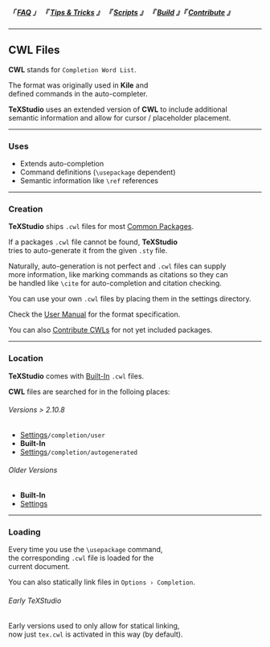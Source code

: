 
<!--                            < Static Links >                             -->

[FAQ]: ../
[Tips & Tricks]: ../../Tip/
[Scripts]: ../../Scripts/
[Build]: ../../Build/
[Contribute]: ../../Contribute/


<!--                             < Navigation >                              -->

##### 「 [FAQ] 」 『 [Tips & Tricks] 』 『 [Scripts] 』 『 [Build] 』『 [Contribute] 』

---


<!--                             < FAQ Links >                               -->

[CWLs]: https://github.com/texstudio-org/texstudio/tree/master/completion
[User Manual]: https://htmlpreview.github.io/?https://github.com/texstudio-org/texstudio/blob/master/utilities/manual/usermanual_en.html#CWLDESCRIPTION
[Contribute CWLs]: ../../Engage/CWL
[Settings]: Settings


<!--                               < FAQ >                                   -->

## CWL Files

**CWL** stands for `Completion Word List`.

The format was originally used in **Kile** and<br>
defined commands in the auto-completer.

**TeXStudio** uses an extended version of **CWL** to include additional<br>
semantic information and allow for cursor / placeholder placement.

---

### Uses

- Extends auto-completion
- Command definitions (`\usepackage` dependent)
- Semantic information like `\ref` references

---

### Creation

**TeXStudio** ships `.cwl` files for most [Common Packages][CWLs].

If a packages `.cwl` file cannot be found, **TeXStudio**<br>
tries to auto-generate it from the given `.sty` file.

Naturally, auto-generation is not perfect and `.cwl` files can supply<br>
more information, like marking commands as citations so they can<br>
be handled like `\cite` for auto-completion and citation checking.

You can use your own `.cwl` files by placing them in the settings directory.

Check the [User Manual] for the format specification.

You can also [Contribute CWLs] for not yet included packages.

---

### Location

**TeXStudio** comes with [Built-In][CWLs] `.cwl` files.

**CWL** files are searched for in the folloing places:

###### Versions > 2.10.8

- [Settings]`/completion/user`
- **Built-In**
- [Settings]`/completion/autogenerated`

###### Older Versions

- **Built-In**
- [Settings]

---

### Loading

Every time you use the `\usepackage` command,<br>
the corresponding `.cwl` file is loaded for the<br>
current document.

You can also statically link files in `Options › Completion`.

###### Early TeXStudio

Early versions used to only allow for statical linking,<br>
now just `tex.cwl` is activated in this way (by default).
